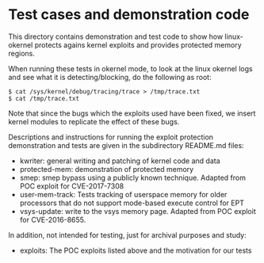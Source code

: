 # Test cases and demonstration code

This directory contains demonstration and test code to show how
linux-okernel protects agains kernel exploits and provides protected
memory regions.

When running these tests in okernel mode, to look at the linux okernel
logs and see what it is detecting/blocking, do the following as root:
```
$ cat /sys/kernel/debug/tracing/trace > /tmp/trace.txt
$ cat /tmp/trace.txt
```
Note that since the bugs which the exploits used have been fixed, we
insert kernel modules to replicate the effect of these bugs.

Descriptions and instructions for running the exploit protection
demonstration and tests are given in the subdirectory README.md files:
* kwriter: general writing and patching of kernel code and data
* protected-mem: demonstration of protected memory
* smep: smep bypass using a publicly known technique. Adapted from
POC exploit for CVE-2017-7308
* user-mem-track: Tests tracking of userspace memory for older
processors that do not support mode-based execute control for EPT
* vsys-update: write to the vsys memory page. Adapted from POC exploit
for CVE-2016-8655.

In addition, not intended for testing, just for archival purposes and study:
* exploits: The POC exploits listed above and the motivation for our tests
